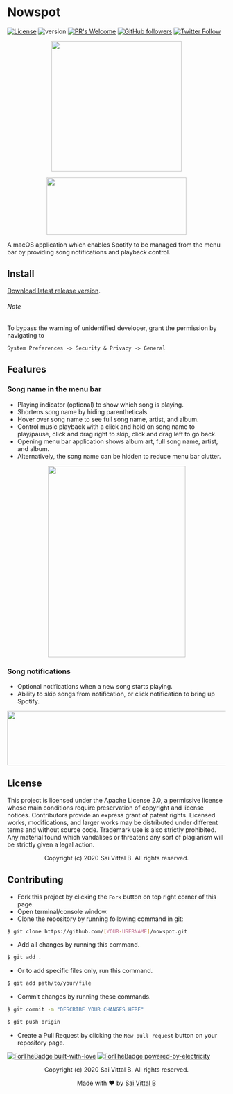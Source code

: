 # Nowspot
[![License](https://img.shields.io/badge/License-Apache%202.0-blue.svg)](https://opensource.org/licenses/Apache-2.0)
![version](https://img.shields.io/badge/version-1.0-brightgreen)
[![PR's Welcome](https://img.shields.io/badge/PRs-welcome-brightgreen.svg?style=flat)](http://makeapullrequest.com) 
[![GitHub followers](https://img.shields.io/github/followers/saivittalb.svg?style=social&label=Follow)](https://github.com/saivittalb?tab=followers) 
[![Twitter Follow](https://img.shields.io/twitter/follow/saivittalb.svg?style=social)](https://twitter.com/saivittalb) 

<p align="center"><img src="https://user-images.githubusercontent.com/36305142/83363421-f0599700-a3b6-11ea-9011-16796d5c0495.png" height="300" width="300"></p>

<p align="center"><img src="https://user-images.githubusercontent.com/36305142/83363883-92c74980-a3ba-11ea-9396-3d7b83dab050.png" height="132" width="322"></p> 

A macOS application which enables Spotify to be managed from the menu bar by providing song notifications and playback control.

## Install

[Download latest release version](https://github.com/saivittalb/nowspot/releases/download/v1.0/Nowspot.app.zip).

###### Note 

To bypass the warning of unidentified developer, grant the permission by navigating to 

```System Preferences -> Security & Privacy -> General```

## Features

### Song name in the menu bar

- Playing indicator (optional)  to show which song is playing.
- Shortens song name by hiding parentheticals.
- Hover over song name to see full song name, artist, and album.
- Control music playback with a click and hold on song name to play/pause, click and drag right to skip, click and drag left to go back.
- Opening menu bar application shows album art, full song name, artist, and album.
- Alternatively, the song name can be hidden to reduce menu bar clutter.

<p align="center"><img src="https://user-images.githubusercontent.com/36305142/83363884-935fe000-a3ba-11ea-9c75-70fab77277ef.png" height="440" width="317"></p> 

### Song notifications

- Optional notifications when a new song starts playing.
- Ability to skip songs from notification, or click notification to bring up Spotify.

<p align="center"><img src="https://user-images.githubusercontent.com/36305142/83363885-95c23a00-a3ba-11ea-860c-606f274a9adc.png" height="125" width="686"></p> 

## License
This project is licensed under the Apache License 2.0, a permissive license whose main conditions require preservation of copyright and license notices. Contributors provide an express grant of patent rights. Licensed works, modifications, and larger works may be distributed under different terms and without source code. Trademark use is also strictly prohibited. Any material found which vandalises or threatens any sort of plagiarism will be strictly given a legal action.

<p align="center"> Copyright (c) 2020 Sai Vittal B. All rights reserved.</p>

## Contributing
- Fork this project by clicking the ```Fork``` button on top right corner of this page.
- Open terminal/console window. 
- Clone the repository by running following command in git:
 ```bash
$ git clone https://github.com/[YOUR-USERNAME]/nowspot.git
```
- Add all changes by running this command.
```bash
$ git add .
```
- Or to add specific files only, run this command.
```bash
$ git add path/to/your/file
```
- Commit changes by running these commands.
```bash
$ git commit -m "DESCRIBE YOUR CHANGES HERE"

$ git push origin
```
- Create a Pull Request by clicking the ```New pull request``` button on your repository page.

[![ForTheBadge built-with-love](http://ForTheBadge.com/images/badges/built-with-love.svg)](https://GitHub.com/saivittalb/) 
[![ForTheBadge powered-by-electricity](http://ForTheBadge.com/images/badges/powered-by-electricity.svg)](http://ForTheBadge.com)

<p align="center"> Copyright (c) 2020 Sai Vittal B. All rights reserved.</p>
<p align="center"> Made with ❤ by <a href="https://github.com/saivittalb">Sai Vittal B</a></p>

